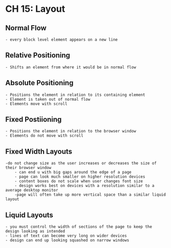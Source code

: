 # CH 15: Layout

## Normal Flow

    - every block level element appears on a new line

## Relative Positioning

    - Shifts an element from where it would be in normal flow

## Absolute Positioning

    - Positions the element in relation to its containing element
    - Element is taken out of normal flow
    - Elements move with scroll

## Fixed Postiioning

    - Positions the element in relation to the browser window
    - Elements do not move with scroll

## Fixed Width Layouts

    -do not change size as the user increases or decreases the size of their browser window
        - can end u with big gaps around the edge of a page
        - page can look much smaller on higher resolution devices
        - content boxes do not scale when user changes font size
        - design works best on devices with a resolution similar to a average desktop monitor
        -page will often take up more vertical space than a similar liquid layout

## Liquid Layouts

    - you must control the width of sections of the page to keep the design looking as intended
    - lines of text can become very long on wider devices
    - design can end up looking squashed on narrow windows
